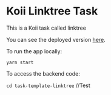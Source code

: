 # Koii Linktree Task

This is a Koii task called linktree 

You can see the deployed version [here](https://linktree.koii.network/linktree/0x07c3e160270ed08f307a49013f4b1ac37659e572).

To run the app locally:

`yarn start`

To access the backend code:

`cd task-template-linktree`
//Test